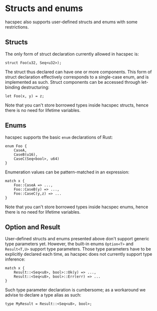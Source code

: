# Structs and enums

hacspec also supports user-defined structs and enums with some restrictions.

## Structs

The only form of struct declaration currently allowed in hacspec is:

```rust, noplaypen
struct Foo(u32, Seq<u32>);
```

The struct thus declared can have one or more components. This form of struct
declaration effectively corresponds to a single-case enum, and is implemented
as such. Struct components can be accessed through let-binding destructuring:

```rust, noplaypen
let Foo(x, y) = z;
```

Note that you can't store borrowed types inside hacspec structs, hence there is no
need for lifetime variables.

## Enums

hacspec supports the basic `enum` declarations of Rust:

```rust, noplaypen
enum Foo {
    CaseA,
    CaseB(u16),
    CaseC(Seq<bool>, u64)
}
```

Enumeration values can be pattern-matched in an expression:

```rust, noplaypen
match x {
    Foo::CaseA => ...,
    Foo::CaseB(y) => ...,
    Foo::CaseC(y,z) => ...
}
```

Note that you can't store borrowed types inside hacspec enums, hence there is no
need for lifetime variables.

## Option and Result

User-defined structs and enums presented above don't support generic type
parameters yet. However, the built-in enums `Option<T>` and `Result<T,U>`
support type parameters. Those type parameters have to be explicitly declared
each time, as hacspec does not currently support type inference:

```rust, noplaypen
match x {
    Result::<Seq<u8>, bool>::Ok(y) => ...,
    Result::<Seq<u8>, bool>::Err(err) => ...
}
```

Such type parameter declaration is cumbersome; as a workaround we advise
to declare a type alias as such:

```rust, noplaypen
type MyResult = Result::<Seq<u8>, bool>;
```

